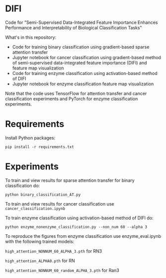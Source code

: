 # DIFI
Code for "Semi-Supervised Data-Integrated Feature Importance Enhances Performance and Interpretability of Biological Classification Tasks"

What's in this repository:

  - Code for training binary classification using gradient-based sparse attention transfer
  - Jupyter notebook for cancer classification using gradient-based method of semi-supervised data-integrated feature importance (DIFI) and feature map visualization
  - Code for training enzyme classification using activation-based method of DIFI 
  - Jupyter notebook for enzyme classification feature map visualization

Note that the code uses TensorFlow for attention transfer and cancer classification experiments and PyTorch for enzyme classification experiments. 

# Requirements
Install Python packages:

`pip install -r requirements.txt`

# Experiments
To train and view results for sparse attention transfer for binary classification do:

`python binary_classification_AT.py`

To train and view results for cancer classification use `cancer_classification.ipynb`

To train enzyme classification using activation-based method of DIFI do:

`python enzyme_nonenzyme_classification.py --non_num 60 --alpha 3`

To reproduce the figures from enzyme classification use enzyme_eval.ipynb with the following trained models:

`high_attention_NONNUM_60_ALPHA_3.pth` for RN3

`high_attention_ALPHA0.pth` for RN

`high_attention_NONNUM_60_random_ALPHA_3.pth` for Ran3
